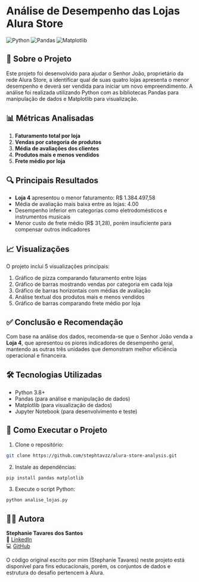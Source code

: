 # Análise de Desempenho das Lojas Alura Store

![Python](https://img.shields.io/badge/Python-3.8%2B-blue)
![Pandas](https://img.shields.io/badge/Pandas-1.3.0-blue)
![Matplotlib](https://img.shields.io/badge/Matplotlib-3.4.0-blue)

## 📌 Sobre o Projeto

Este projeto foi desenvolvido para ajudar o Senhor João, proprietário da rede Alura Store, a identificar qual de suas quatro lojas apresenta o menor desempenho e deverá ser vendida para iniciar um novo empreendimento. A análise foi realizada utilizando Python com as bibliotecas Pandas para manipulação de dados e Matplotlib para visualização.

## 📊 Métricas Analisadas

1. **Faturamento total por loja**
2. **Vendas por categoria de produtos**
3. **Média de avaliações dos clientes**
4. **Produtos mais e menos vendidos**
5. **Frete médio por loja**

## 🔍 Principais Resultados

- **Loja 4** apresentou o menor faturamento: R$ 1.384.497,58
- Média de avaliação mais baixa entre as lojas: 4.00
- Desempenho inferior em categorias como eletrodomésticos e instrumentos musicais
- Menor custo de frete médio (R$ 31,28), porém insuficiente para compensar outros indicadores

## 📈 Visualizações

O projeto inclui 5 visualizações principais:

1. Gráfico de pizza comparando faturamento entre lojas
2. Gráfico de barras mostrando vendas por categoria em cada loja
3. Gráfico de barras horizontais com médias de avaliação
4. Análise textual dos produtos mais e menos vendidos
5. Gráfico de barras comparando frete médio por loja

## ✅ Conclusão e Recomendação

Com base na análise dos dados, recomenda-se que o Senhor João venda a **Loja 4**, que apresentou os piores indicadores de desempenho geral, mantendo as outras três unidades que demonstram melhor eficiência operacional e financeira.

## 🛠️ Tecnologias Utilizadas

- Python 3.8+
- Pandas (para análise e manipulação de dados)
- Matplotlib (para visualização de dados)
- Jupyter Notebook (para desenvolvimento e teste)

## 📂 Como Executar o Projeto

1. Clone o repositório:
```bash
git clone https://github.com/stephtavzz/alura-store-analysis.git
```

2. Instale as dependências:
```bash
pip install pandas matplotlib
```

3. Execute o script Python:
```bash
python analise_lojas.py
```

## 👩‍💻 Autora

**Stephanie Tavares dos Santos**  
🔗 [LinkedIn](https://www.linkedin.com/in/stephanie-t-santos/)  
💻 [GitHub](https://github.com/stephtavzz)  

O código original escrito por mim (Stephanie Tavares) neste projeto está disponível para fins educacionais, porém, os conjuntos de dados e estrutura do desafio pertencem à Alura.
